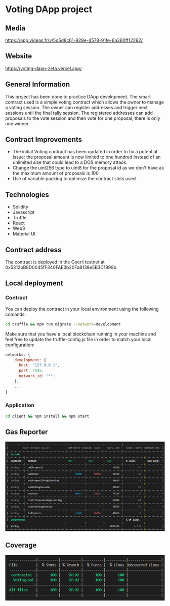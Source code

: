 # Voting DApp project
## Media
https://app.videas.fr/v/5d5d8c61-929e-4578-91fe-6a360ff12292/

## Website
https://voting-dapp-zeta.vercel.app/

## General Information
This project has been done to practice DApp development. The smart contract used is a simple voting contract which allows the owner to manage a voting session. The owner can register addresses and trigger next sessions until the final tally session. The registered addresses can add proposals to the vote session and then vote for one proposal, there is only one winner.

## Contract Improvements
* The initial Voting contract has been updated in order to fix a potential issue: the proposal amount is now limited to one hundred instead of an unlimited size that could lead to a DOS memory attack.
* Change the uint256 type to uint8 for the proposal id as we don't have as the maximum amount of proposals is 100
* Use of variable packing to optimize the contract slots used

## Technologies
* Solidity
* Javascript
* Truffle
* React
* Web3
* Material UI

## Contract address
The contract is deployed in the Goerli testnet at 0x5312bB8D0045fF340FAE3b20Fa8138e5B3C1999b

## Local deployment

### Contract
You can deploy the contract in your local environment using the following comands:
```sh 
cd truffle && npm run migrate --network=development
```

Make sure that you have a local blockchain running in your machine and feel free to update the truffle-config.js file in order to match your local configuration:
```js
networks: {
    development: {
      host: "127.0.0.1",
      port: 7545,
      network_id: "*",
    },
    ...
}
```

### Application
```sh 
cd client && npm install && npm start
```

## Gas Reporter
![alt test](https://github.com/PhilippePaulos/voting-dapp/blob/main/truffle/test/gas-reporter.PNG)

## Coverage
![alt test](https://github.com/PhilippePaulos/voting-dapp/blob/main/truffle/test/coverage.PNG)

